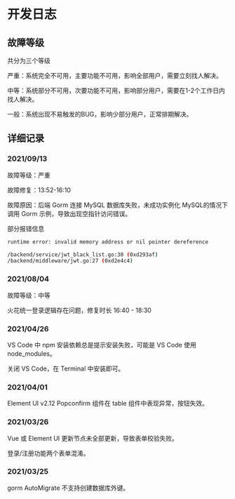 # 开发日志

## 故障等级

共分为三个等级

严重：系统完全不可用，主要功能不可用，影响全部用户，需要立刻找人解决。

中等：系统部分不可用，次要功能不可用，影响部分用户，需要在1-2个工作日内找人解决。

一般：系统出现不易触发的BUG，影响少部分用户，正常排期解决。

## 详细记录

### 2021/09/13

故障等级：严重

故障修复：13:52-16:10

故障原因：后端 Gorm 连接 MySQL 数据库失败，未成功实例化 MySQL的情况下调用 Gorm 示例，导致出现空指针访问错误。

部分报错信息

```bash
runtime error: invalid memory address or nil pointer dereference

/backend/service/jwt_black_list.go:30 (0xd293af)
/backend/middleware/jwt.go:27 (0xd2e4c4)
```

### 2021/08/04

故障等级：中等

火花统一登录逻辑存在问题，修复时长 16:40 - 18:30

### 2021/04/26

VS Code 中 npm 安装依赖总是提示安装失败，可能是 VS Code 使用 node_modules。

关闭 VS Code，在 Terminal 中安装即可。

### 2021/04/01

Element UI v2.12 Popconfirm 组件在 table 组件中表现异常，按钮失效。

### 2021/03/26

Vue 或 Element UI 更新节点未全部更新，导致表单校验失败。

登录/注册功能两个表单混淆。

### 2021/03/25

gorm AutoMigrate 不支持创建数据库外键。
